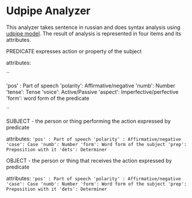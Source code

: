 # Udpipe Analyzer

This analyzer takes sentence in russian and does syntax analysis using [udpipe model](https://github.com/ufal/udpipe). The result of analysis is
represented in four items and its attributes.

PREDICATE expresses action or property of the subject

attributes:

``

'pos' : Part of speech
'polarity': Affirmative/negative
'numb': Number
'tense': Tense
'voice': Active/Passive
'aspect': Imperfective/perfective
'form': word form of the predicate 

``

SUBJECT -  the person or thing performing the action expressed by predicate

attributes:
``
'pos' : Part of speech
'polarity' : Affirmative/negative
'case': Case
'numb': Number
'form': Word form of the subject
'prep': Preposition with it
'dets': Determiner
``

OBJECT -  the person or thing that receives the action expressed by predicate

attributes:
``
'pos' : Part of speech
'polarity' : Affirmative/negative
'case': Case
'numb': Number
'form': Word form of the subject
'prep': Preposition with it
'dets': Determiner
``
